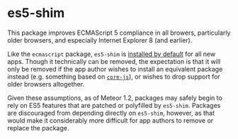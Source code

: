 # es5-shim

This package improves ECMAScript 5 compliance in all browers, particularly
older browsers, and especially Internet Explorer 8 (and earlier).

Like the `ecmascript` package, `es5-shim` is [installed by
default](https://github.com/meteor/meteor/blob/22bd755918/tools/static-assets/skel/.meteor/packages#L11)
for all new apps. Though it technically can be removed, the expectation is
that it will only be removed if the app author wishes to install an
equivalent package instead (e.g. something based on
[`core-js`](https://github.com/zloirock/core-js)), or wishes to drop
support for older browsers altogether.

Given these assumptions, as of Meteor 1.2, packages may safely begin to
rely on ES5 features that are patched or polyfilled by `es5-shim`.
Packages are discouraged from depending directly on `es5-shim`, however,
as that would make it considerably more difficult for app authors to
remove or replace the package.
